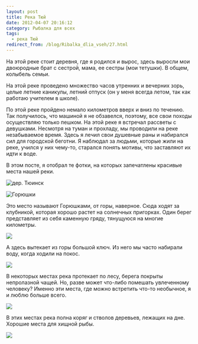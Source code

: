 ```yaml
---
layout: post
title: Река Тюй
date: 2012-04-07 20:16:12
category: Рыбалка для всех
tags:
  - река Тюй
redirect_from: /blog/Ribalka_dlia_vseh/27.html
---
```

На этой реке стоит деревня, где я родился и вырос, здесь выросли мои
двоюродные брат с сестрой, мама, ее сестры (мои тетушки). В общем,
колыбель семьи.

На этой реке проведено множество часов утренних и вечерних зорь, целые
летние каникулы, летний отпуск (он у меня всегда летом, так как работаю
учителем в школе).

По этой реке пройдено немало километров вверх и вниз по течению. Так
получилось, что машиной я не обзавелся, поэтому, все свои походы
осуществляю только пешком. На этой реке я встречал рассветы с девушками.
Несмотря на туман и прохладу, мы проводили на реке незабываемое время.
Здесь я лечил свои душевные раны и набирался сил для городской беготни.
Я наблюдал за людьми, которые жили на реке, учился у них чему-то,
старался понять мотивы, что заставляют их идти к воде.

В этом посте, я отобрал те фотки, на которых запечатлены красивые места
нашей реки.

![дер.
Тюинск](http://fishingguru.ru/uploads/images/00/00/01/2012/04/07/fff2f4.jpg)

![Горюшки](http://fishingguru.ru/uploads/images/00/00/01/2012/04/07/81fc8e.jpg)

Это место называют Горюшками, от горы, наверное. Сюда ходят за
клубникой, которая хорошо растет на солнечных пригорках. Один берег
представляет из себя каменную гряду, тянущуюся на многие километры.

![](http://fishingguru.ru/uploads/images/00/00/01/2012/04/07/8c4af0.jpg)

А здесь вытекает из горы большой ключ. Из него мы часто набирали воду,
когда ходили на покос.

![](http://fishingguru.ru/uploads/images/00/00/01/2012/04/07/80cf2f.jpg)

В некоторых местах река протекает по лесу, берега покрыты непролазной
чащей. Но, разве может что-либо помешать увлеченному человеку? Именно
эти места, где можно встретить что-то необычное, я и люблю больше всего.

![](http://fishingguru.ru/uploads/images/00/00/01/2012/04/07/de5681.jpg)

В этих местах река полна коряг и стволов деревьев, лежащих на дне.
Хорошие места для хищной рыбы.

![](http://fishingguru.ru/uploads/images/00/00/01/2012/04/07/e4ac1d.jpg)

